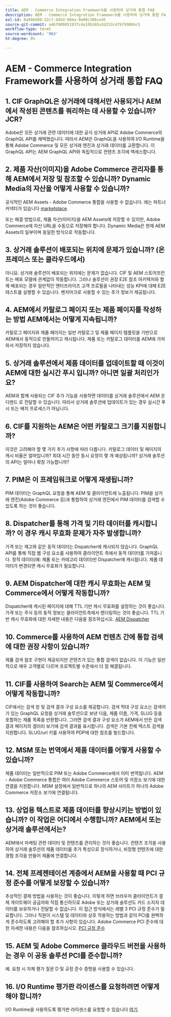 ```yaml
---
title: AEM - Commerce Integration Framework를 사용하여 상거래 통합 FAQ
description: AEM - Commerce Integration Framework를 사용하여 상거래 통합 FAQ
exl-id: 0a946d98-22c7-445d-984a-9e09c306ce45
source-git-commit: a467009851937c4a10b165a3d253c47bf990bbc5
workflow-type: tm+mt
source-wordcount: '963'
ht-degree: 0%

---
```


# AEM - Commerce Integration Framework를 사용하여 상거래 통합 FAQ

## 1. CIF GraphQL은 상거래에 대해서만 사용되거나 AEM에서 작성된 콘텐츠를 쿼리하는 데 사용할 수 있습니까? JCR?

Adobe은 모든 상거래 관련 데이터에 대한 공식 상거래 API로 Adobe Commerce의 GraphQL API를 채택했습니다. 따라서 AEM은 GraphQL을 사용하여 I/O Runtime을 통해 Adobe Commerce 및 모든 상거래 엔진과 상거래 데이터를 교환합니다. 이 GraphQL API는 AEM GraphQL API와 독립적으로 컨텐츠 조각에 액세스합니다.

## 2. 제품 자산(이미지)을 Adobe Commerce 관리자를 통해 AEM에서 저장 및 참조할 수 있습니까? Dynamic Media의 자산을 어떻게 사용할 수 있습니까?

공식적인 AEM Assets - Adobe Commerce 통합을 사용할 수 없습니다. 에는 파트너 커넥터가 있습니다 [marketplace](https://marketplace.magento.com/bounteous-dam.html).

또는 해결 방법으로, 제품 자산(이미지)을 AEM Assets에 저장할 수 있지만, Adobe Commerce에 자산 URL을 수동으로 저장해야 합니다. Dynamic Media은 현재 AEM Assets의 일부이며 동일한 방식으로 작동합니다.

## 3. 상거래 솔루션이 배포되는 위치에 문제가 있습니까? (온프레미스 또는 클라우드에서)

아니요. 상거래 솔루션이 배포되는 위치에는 문제가 없습니다. CIF 및 AEM 스토어프런트는 배포 모델에 관계없이 작동합니다. 그러나 솔루션이 권장 E2E 참조 아키텍처와 함께 배포되는 경우 일반적인 엔터프라이즈 고객 프로필을 나타내는 성능 KPI에 대해 E2E 테스트를 실행할 수 있습니다. 벤치마크로 사용할 수 있는 추가 정보가 제공됩니다.

## 4. AEM에서 카탈로그 페이지 또는 제품 페이지를 작성하는 방법 AEM에서는 어떻게 지속됩니까?

카탈로그 페이지와 제품 페이지는 일반 카탈로그 및 제품 페이지 템플릿을 기반으로 AEM에서 동적으로 만들어지고 캐시됩니다. 제품 또는 카탈로그 데이터를 AEM에 가져와서 저장하지 않습니다.

## 5. 상거래 솔루션에서 제품 데이터를 업데이트할 때 이것이 AEM에 대한 실시간 푸시 입니까? 아니면 일괄 처리인가요?

AEM과 함께 사용되는 CIF 추가 기능을 사용하면 데이터를 상거래 솔루션에서 AEM 온디맨드 로 전달할 수 있습니다. 따라서 상거래 솔루션에 업데이트가 있는 경우 실시간 푸시 또는 배치 프로세스가 아닙니다.

## 6. CIF를 지원하는 AEM은 어떤 카탈로그 크기를 지원합니까?

이것은 고려해야 할 몇 가지 추가 사항에 따라 다릅니다. 카탈로그 데이터 및 페이지의 캐시 비율은 얼마입니까? 최대 시간 동안 동시 요청이 몇 개 예상됩니까? 상거래 솔루션의 API는 얼마나 확장 가능합니까?

## 7. PIM은 이 프레임워크로 어떻게 재생됩니까?

PIM 데이터는 GraphQL 요청을 통해 AEM 및 클라이언트에 노출됩니다. PIM을 상거래 엔진(Adobe Commerce 등)과 통합하여 상거래 엔진에서 PIM 데이터를 검색할 수 있도록 하는 것이 좋습니다.

## 8. Dispatcher를 통해 가격 및 기타 데이터를 캐시합니까? 이 경우 캐시 무효화 문제가 자주 발생합니까?

가격 또는 재고와 같은 동적 데이터는 Dispatcher에 캐시되지 않습니다. GraphQL API를 통해 직접 웹 구성 요소를 사용하여 클라이언트 측에서 동적 데이터를 가져옵니다. 정적 데이터(예: 제품 또는 카테고리 데이터)만 Dispatcher에 캐시됩니다. 제품 데이터가 변경되면 캐시 무효화가 필요합니다.

## 9. AEM Dispatcher에 대한 캐시 무효화는 AEM 및 Commerce에서 어떻게 작동합니까?

Dispatcher에 캐시된 페이지에 대해 TTL 기반 캐시 무효화를 설정하는 것이 좋습니다. 가격 또는 주식 등의 동적 정보는 클라이언트측에서 렌더링하는 것이 좋습니다. TTL 기반 캐시 무효화에 대한 자세한 내용은 다음을 참조하십시오. [AEM Dispatcher](https://helpx.adobe.com/experience-manager/kb/optimizing-the-dispatcher-cache.html)

## 10. Commerce를 사용하여 AEM 컨텐츠 간에 통합 검색에 대한 권장 사항이 있습니까?

제품 검색 참조 구현이 제공되지만 콘텐츠가 있는 통합 검색이 없습니다. 이 기능은 일반적으로 매우 고객별로 다르며 프로젝트별 수준에서 더 잘 해결됩니다.

## 11. CIF를 사용하여 Search는 AEM 및 Commerce에서 어떻게 작동합니까?

CIF에서는 검색 창 및 검색 결과 구성 요소를 제공합니다. 검색 막대 구성 요소는 검색어가 있는 GraphQL 요청을 상거래 솔루션으로 보낸 다음, 제품 이름, 가격, SLUG 등을 포함하는 제품 목록을 반환합니다. 그러면 검색 결과 구성 요소가 AEM에서 만든 검색 결과 페이지의 갤러리 보기에 검색 결과를 표시합니다. 검색은 기본 전체 텍스트 검색을 지원합니다. SLUG/url 키를 사용하여 PDP에 대한 참조를 빌드합니다.

## 12. MSM 또는 번역에서 제품 데이터를 어떻게 사용할 수 있습니까?

제품 데이터는 일반적으로 PIM 또는 Adobe Commerce에서 이미 번역됩니다. AEM - Adobe Commerce 통합은 여러 Adobe Commerce 스토어 및 저장소 보기에 대한 연결을 지원합니다. MSM 설정에서 일반적으로 하나의 AEM 사이트가 하나의 Adobe Commerce 저장소 보기에 연결됩니다.

## 13. 상업용 텍스트로 제품 데이터를 향상시키는 방법이 있습니까? 이 작업은 어디에서 수행합니까? AEM에서 또는 상거래 솔루션에서는?

AEM에서 마케팅 관련 데이터 및 컨텐츠를 관리하는 것이 좋습니다. 컨텐츠 조각을 사용하여 상거래 솔루션의 제품 데이터를 추가 특성으로 장식하거나, 비정형 컨텐츠에 대한 경험 조각을 만들어 제품에 연결합니다.

## 14. 전체 프레젠테이션 계층에서 AEM을 사용할 때 PCI 규정 준수를 어떻게 보장할 수 있습니까?

추상적인 결제 방법을 사용하는 것이 좋습니다. 이렇게 하면 브라우저 클라이언트가 결제 게이트웨이 공급자와 직접 통신하므로 Adobe 또는 상거래 솔루션도 카드 소지자 데이터를 보유하거나 전달할 수 없습니다. 이 접근 방식에서는 레벨 3 PCI 규정 준수가 필요합니다. 그러나 직원이 시스템 및 데이터와 상호 작용하는 방법과 같이 PCI를 완벽하게 준수하도록 고려해야 할 추가 사항이 있습니다. Adobe Commerce PCI 준수에 대한 자세한 내용은 다음을 참조하십시오. [PCI 규정 준수](https://business.adobe.com/products/magento/pci-compliance.html)

## 15. AEM 및 Adobe Commerce 클라우드 버전을 사용하는 경우 이 공동 솔루션 PCI를 준수합니까?

예. 요청 시 자체 평가 질문 D 및 규정 준수 증명을 사용할 수 있습니다.

## 16. I/O Runtime 평가판 라이센스를 요청하려면 어떻게 해야 합니까?

I/O Runtime을 사용하도록 평가판 라이센스를 요청할 수 있습니다 [여기](https://adobeio.typeform.com/to/obqgRm).
